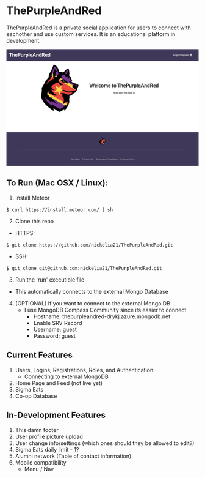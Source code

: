 # ThePurpleAndRed

ThePurpleAndRed is a private social application for users to connect with eachother and use custom services.
It is an educational platform in development.

<kbd><img src="/app/public/images/front-page.png" /></kbd>

## To Run (Mac OSX / Linux):
1. Install Meteor
```
$ curl https://install.meteor.com/ | sh
```

2. Clone this repo
- HTTPS:
```
$ git clone https://github.com/nickelia21/ThePurpleAndRed.git
```
- SSH:
```
$ git clone git@github.com:nickelia21/ThePurpleAndRed.git
```

3. Run the 'run' executible file
- This automatically connects to the external Mongo Database

4. (OPTIONAL) If you want to connect to the external Mongo DB
    - I use MongoDB Compass Community since its easier to connect
        - Hostname: thepurpleandred-drykj.azure.mongodb.net
        - Enable SRV Record
        - Username: guest
        - Password: guest



## Current Features
1. Users, Logins, Registrations, Roles, and Authentication
    - Connecting to external MongoDB
2. Home Page and Feed (not live yet)
3. Sigma Eats
4. Co-op Database

## In-Development Features
1. This damn footer
2. User profile picture upload
3. User change info/settings (which ones should they be allowed to edit?)
4. Sigma Eats daily limit - 1?
5. Alumni network (Table of contact information)
6. Mobile compatibility
    - Menu / Nav